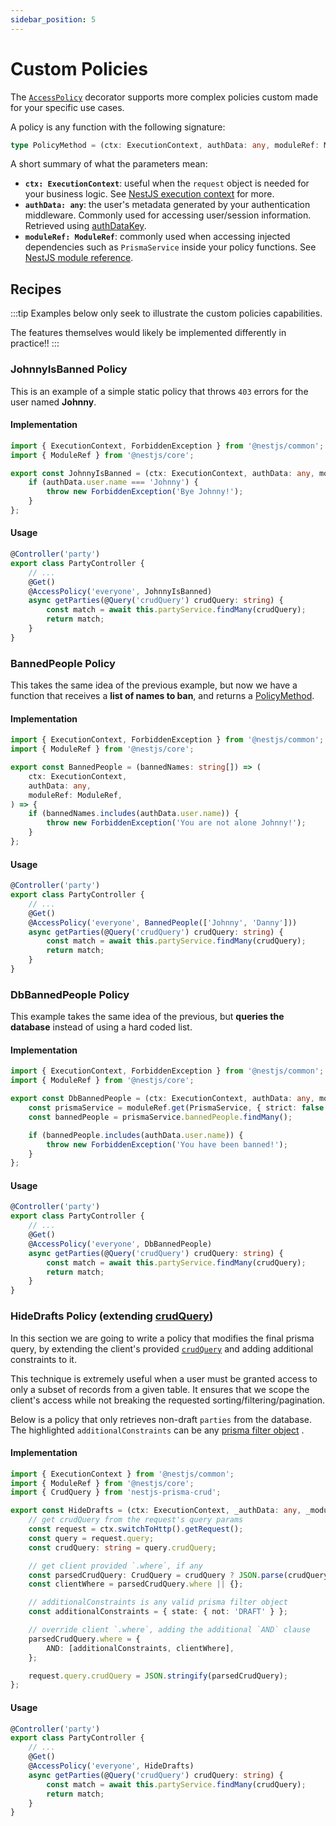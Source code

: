 ```yaml
---
sidebar_position: 5
---
```


# Custom Policies

<a name="policymethod"></a>

The [`AccessPolicy`](./access-policy) decorator supports more complex policies custom made for your specific use cases.

A policy is any function with the following signature:

```ts
type PolicyMethod = (ctx: ExecutionContext, authData: any, moduleRef: ModuleRef) => void;
```

A short summary of what the parameters mean:

-   **`ctx: ExecutionContext`**: useful when the `request` object is needed for your business logic. See [NestJS execution context](https://docs.nestjs.com/fundamentals/execution-context#execution-context) for more.
-   **`authData: any`**: the user's metadata generated by your authentication middleware. Commonly used for accessing user/session information. Retrieved using [authDataKey](./access-control-module#optsauthdatakey).
-   **`moduleRef: ModuleRef`**: commonly used when accessing injected dependencies such as `PrismaService` inside your policy functions. See [NestJS module reference](https://docs.nestjs.com/fundamentals/module-ref#module-reference).

## Recipes

:::tip
Examples below only seek to illustrate the custom policies capabilities.

The features themselves would likely be implemented differently in practice!!
:::

### JohnnyIsBanned Policy

This is an example of a simple static policy that throws `403` errors for the user named **Johnny**.

#### Implementation

```ts title=johnny-is-banned.policy.ts
import { ExecutionContext, ForbiddenException } from '@nestjs/common';
import { ModuleRef } from '@nestjs/core';

export const JohnnyIsBanned = (ctx: ExecutionContext, authData: any, moduleRef: ModuleRef) => {
    if (authData.user.name === 'Johnny') {
        throw new ForbiddenException('Bye Johnny!');
    }
};
```

#### Usage

```ts title=party.controller.ts {5}
@Controller('party')
export class PartyController {
    // ...
    @Get()
    @AccessPolicy('everyone', JohnnyIsBanned)
    async getParties(@Query('crudQuery') crudQuery: string) {
        const match = await this.partyService.findMany(crudQuery);
        return match;
    }
}
```

### BannedPeople Policy

This takes the same idea of the previous example, but now we have a function that receives a **list of names to ban**, and returns a [PolicyMethod](#policymethod).

#### Implementation

```ts title=banned-people.policy.ts
import { ExecutionContext, ForbiddenException } from '@nestjs/common';
import { ModuleRef } from '@nestjs/core';

export const BannedPeople = (bannedNames: string[]) => (
    ctx: ExecutionContext,
    authData: any,
    moduleRef: ModuleRef,
) => {
    if (bannedNames.includes(authData.user.name)) {
        throw new ForbiddenException('You are not alone Johnny!');
    }
};
```

#### Usage

```ts title=party.controller.ts {5}
@Controller('party')
export class PartyController {
    // ...
    @Get()
    @AccessPolicy('everyone', BannedPeople(['Johnny', 'Danny']))
    async getParties(@Query('crudQuery') crudQuery: string) {
        const match = await this.partyService.findMany(crudQuery);
        return match;
    }
}
```

### DbBannedPeople Policy

This example takes the same idea of the previous, but **queries the database** instead of using a hard coded list.

#### Implementation

```ts title=db-banned-people.policy.ts
import { ExecutionContext, ForbiddenException } from '@nestjs/common';
import { ModuleRef } from '@nestjs/core';

export const DbBannedPeople = (ctx: ExecutionContext, authData: any, moduleRef: ModuleRef) => {
    const prismaService = moduleRef.get(PrismaService, { strict: false });
    const bannedPeople = prismaService.bannedPeople.findMany();

    if (bannedPeople.includes(authData.user.name)) {
        throw new ForbiddenException('You have been banned!');
    }
};
```

#### Usage

```ts title=party.controller.ts {5}
@Controller('party')
export class PartyController {
    // ...
    @Get()
    @AccessPolicy('everyone', DbBannedPeople)
    async getParties(@Query('crudQuery') crudQuery: string) {
        const match = await this.partyService.findMany(crudQuery);
        return match;
    }
}
```

### HideDrafts Policy (extending [crudQuery](../client-side))

In this section we are going to write a policy that modifies the final prisma query, by extending the client's provided [`crudQuery`](../client-side) and adding additional constraints to it.

This technique is extremely useful when a user must be granted access to only a subset of records from a given table. It ensures that we scope the client's access while not breaking the requested sorting/filtering/pagination.

Below is a policy that only retrieves non-draft `parties` from the database. The highlighted `additionalConstraints` can be any [prisma filter object](https://www.prisma.io/docs/reference/api-reference/prisma-client-reference#filter-conditions-and-operators) .

#### Implementation

```ts title=hide-drafts.policy.ts {15,16,20}
import { ExecutionContext } from '@nestjs/common';
import { ModuleRef } from '@nestjs/core';
import { CrudQuery } from 'nestjs-prisma-crud';

export const HideDrafts = (ctx: ExecutionContext, _authData: any, _moduleRef: ModuleRef) => {
    // get crudQuery from the request's query params
    const request = ctx.switchToHttp().getRequest();
    const query = request.query;
    const crudQuery: string = query.crudQuery;

    // get client provided `.where`, if any
    const parsedCrudQuery: CrudQuery = crudQuery ? JSON.parse(crudQuery) : {};
    const clientWhere = parsedCrudQuery.where || {};

    // additionalConstraints is any valid prisma filter object
    const additionalConstraints = { state: { not: 'DRAFT' } };

    // override client `.where`, adding the additional `AND` clause
    parsedCrudQuery.where = {
        AND: [additionalConstraints, clientWhere],
    };

    request.query.crudQuery = JSON.stringify(parsedCrudQuery);
};
```

#### Usage

```ts title=party.controller.ts {5}
@Controller('party')
export class PartyController {
    // ...
    @Get()
    @AccessPolicy('everyone', HideDrafts)
    async getParties(@Query('crudQuery') crudQuery: string) {
        const match = await this.partyService.findMany(crudQuery);
        return match;
    }
}
```
